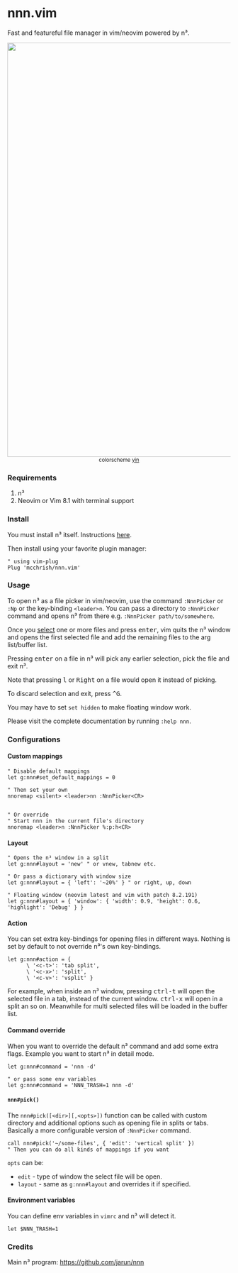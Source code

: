 # nnn.vim

Fast and featureful file manager in vim/neovim powered by n³.

<p align="center">
  <img width="934" src="https://user-images.githubusercontent.com/7200153/77138110-8dd94600-6aab-11ea-925f-8e159b8f0ad4.png">
  <small>colorscheme <a href="https://github.com/pgdouyon/vim-yin-yang">yin</a></small>
</p>

### Requirements

1. n³
2. Neovim or Vim 8.1 with terminal support

### Install

You must install n³ itself. Instructions
[here](https://github.com/jarun/nnn/wiki/Usage#installation).

Then install using your favorite plugin manager:

```vim
" using vim-plug
Plug 'mcchrish/nnn.vim'
```

### Usage

To open n³ as a file picker in vim/neovim, use the command `:NnnPicker` or
`:Np` or the key-binding `<leader>n`. You can pass a directory to `:NnnPicker`
command and opens n³ from there e.g. `:NnnPicker path/to/somewhere`.

Once you [select](https://github.com/jarun/nnn#selection) one or more files and
press <kbd>enter</kbd>, vim quits the n³ window and opens the first selected
file and add the remaining files to the arg list/buffer list.

Pressing <kbd>enter</kbd> on a file in n³ will pick any earlier selection, pick
the file and exit n³.

Note that pressing <kbd>l</kbd> or <kbd>Right</kbd> on a file would open it
instead of picking.

To discard selection and exit, press <kbd>^G</kbd>.

You may have to set `set hidden` to make floating window work.

Please visit the complete documentation by running `:help nnn`.

### Configurations

#### Custom mappings

```vim
" Disable default mappings
let g:nnn#set_default_mappings = 0

" Then set your own
nnoremap <silent> <leader>nn :NnnPicker<CR>


" Or override
" Start nnn in the current file's directory
nnoremap <leader>n :NnnPicker %:p:h<CR>
```

#### Layout

```vim
" Opens the n³ window in a split
let g:nnn#layout = 'new' " or vnew, tabnew etc.

" Or pass a dictionary with window size
let g:nnn#layout = { 'left': '~20%' } " or right, up, down

" Floating window (neovim latest and vim with patch 8.2.191)
let g:nnn#layout = { 'window': { 'width': 0.9, 'height': 0.6, 'highlight': 'Debug' } }
```

#### Action

You can set extra key-bindings for opening files in different ways. Nothing is
set by default to not override n³'s own key-bindings.

```vim
let g:nnn#action = {
      \ '<c-t>': 'tab split',
      \ '<c-x>': 'split',
      \ '<c-v>': 'vsplit' }
```

For example, when inside an n³ window, pressing <kbd>ctrl-t</kbd> will open the
selected file in a tab, instead of the current window. <kbd>ctrl-x</kbd> will
open in a split an so on. Meanwhile for multi selected files will be loaded in
the buffer list.

#### Command override

When you want to override the default n³ command and add some extra flags.
Example you want to start n³ in detail mode.

```vim
let g:nnn#command = 'nnn -d'

" or pass some env variables
let g:nnn#command = 'NNN_TRASH=1 nnn -d'
```

#### `nnn#pick()`

The `nnn#pick([<dir>][,<opts>])` function can be called with custom directory
and additional options such as opening file in splits or tabs. Basically a more
configurable version of `:NnnPicker` command.

```vim
call nnn#pick('~/some-files', { 'edit': 'vertical split' })
" Then you can do all kinds of mappings if you want
```

`opts` can be:

- `edit` - type of window the select file will be open.
- `layout` - same as `g:nnn#layout` and overrides it if specified.

#### Environment variables

You can define env variables in `vimrc` and n³ will detect it.

```vim
let $NNN_TRASH=1
```

### Credits

Main n³ program: https://github.com/jarun/nnn
